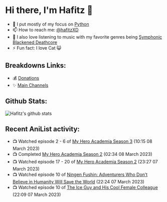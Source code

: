 # Hi there, I'm Hafitz 👋
- 🐍 I put mostly of my focus on [Python](https://python.org)
- 📫 How to reach me: [@hafitzXD](https://t.me/hafitzXD)
- 🎵 I also love listening to music with my favorite genres being [Symphonic Blackened Deathcore](https://youtu.be/qyYmS_iBcy4)
- ⚡ Fun fact: I love Cat 😺

## Breakdowns Links:
- 💰 [Donations](https://t.me/TheBreakdowns/2)
- ✨ [Main Channels](https://t.me/TheBreakdowns)

## Github Stats:
![Hafitz's github stats](https://github-readme-stats.vercel.app/api?username=breakdowns&show_icons=true&count_private=true&bg_color=00000000&text_color=777)

## Recent AniList activity:
<!-- ANILIST_ACTIVITY:start -->

-   📺 Watched episode 2 - 6 of [My Hero Academia Season 3](https://anilist.co/anime/100166) (10:15 08 March 2023)
-   📺 Completed [My Hero Academia Season 2](https://anilist.co/anime/21856) (02:34 08 March 2023)
-   📺 Watched episode 17 - 20 of [My Hero Academia Season 2](https://anilist.co/anime/21856) (23:27 07 March 2023)
-   📺 Watched episode 10 of [Ningen Fushin: Adventurers Who Don’t Believe in Humanity Will Save the World](https://anilist.co/anime/137909) (22:24 07 March 2023)
-   📺 Watched episode 10 of [The Ice Guy and His Cool Female Colleague](https://anilist.co/anime/151252) (22:09 07 March 2023)

<!-- ANILIST_ACTIVITY:end -->
